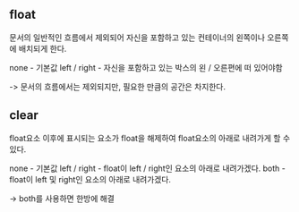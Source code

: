 ## float

문서의 일반적인 흐름에서 제외되어 자신을 포함하고 있는 컨테이너의 왼쪽이나 오른쪽에 배치되게 한다.

none - 기본값
left / right - 자신을 포함하고 있는 박스의 왼 / 오른편에 떠 있어야함

-> 문서의 흐름에서는 제외되지만, 필요한 만큼의 공간은 차지한다.

## clear

float요소 이후에 표시되는 요소가 float을 해제하여 float요소의 아래로 내려가게 할 수 있다.

none - 기본값
left / right - float이 left / right인 요소의 아래로 내려가겠다.
both - float이 left 및 right인 요소의 아래로 내려가겠다.

-> both를 사용하면 한방에 해결
